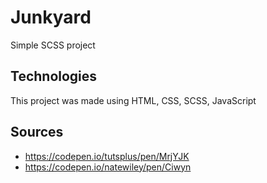 # Junkyard

Simple SCSS project 

## Technologies
This project was made using HTML, CSS, SCSS, JavaScript

## Sources
- https://codepen.io/tutsplus/pen/MrjYJK
- https://codepen.io/natewiley/pen/Ciwyn
